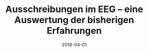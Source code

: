 ---
title: "Ausschreibungen im EEG – eine Auswertung der bisherigen Erfahrungen"
collection: publications
permalink: /publications/1
date: 2018-04-01
venue: "Energiewirtschaftliche Tagesfragen"
citation: "Gawel, E., <b>Amberg, M.</b> (2018). &quot;Ausschreibungen im EEG – eine Auswertung der bisherigen Erfahrungen.&quot; <i>Energiewirtschaftliche Tagesfragen</i>. 68 (7/8), 24 - 30."
link: "https://www.ufz.de/index.php?de=20939&pub_id=20779"
---